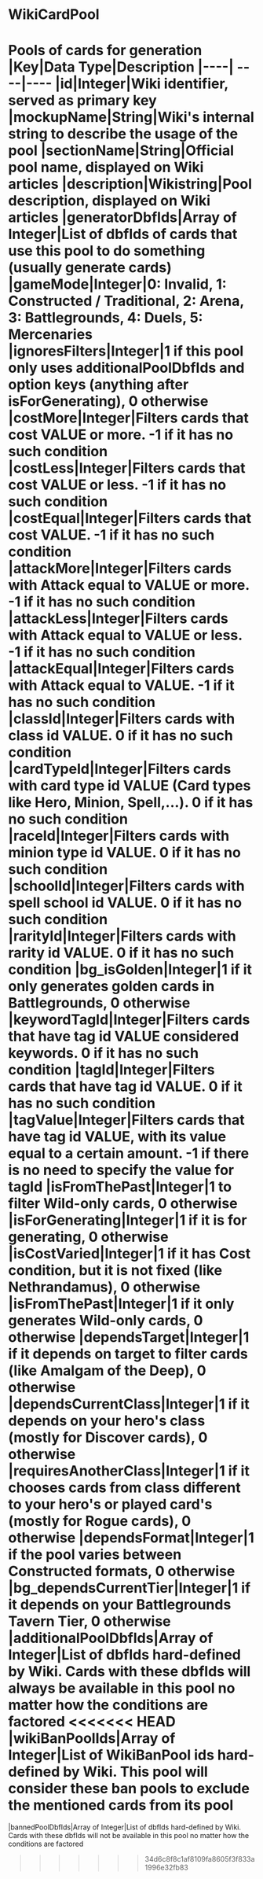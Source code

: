 # WikiCardPool
Pools of cards for generation
|Key|Data Type|Description
|----| ----|----
|id|Integer|Wiki identifier, served as primary key
|mockupName|String|Wiki's internal string to describe the usage of the pool
|sectionName|String|Official pool name, displayed on Wiki articles
|description|Wikistring|Pool description, displayed on Wiki articles
|generatorDbfIds|Array of Integer|List of dbfIds of cards that use this pool to do something (usually generate cards)
|gameMode|Integer|0: Invalid, 1: Constructed / Traditional, 2: Arena, 3: Battlegrounds, 4: Duels, 5: Mercenaries
|ignoresFilters|Integer|1 if this pool only uses additionalPoolDbfIds and option keys (anything after isForGenerating), 0 otherwise
|costMore|Integer|Filters cards that cost VALUE or more. -1 if it has no such condition
|costLess|Integer|Filters cards that cost VALUE or less. -1 if it has no such condition
|costEqual|Integer|Filters cards that cost VALUE. -1 if it has no such condition
|attackMore|Integer|Filters cards with Attack equal to VALUE or more. -1 if it has no such condition
|attackLess|Integer|Filters cards with Attack equal to VALUE or less. -1 if it has no such condition
|attackEqual|Integer|Filters cards with Attack equal to VALUE. -1 if it has no such condition
|classId|Integer|Filters cards with class id VALUE. 0 if it has no such condition
|cardTypeId|Integer|Filters cards with card type id VALUE (Card types like Hero, Minion, Spell,...). 0 if it has no such condition
|raceId|Integer|Filters cards with minion type id VALUE. 0 if it has no such condition
|schoolId|Integer|Filters cards with spell school id VALUE. 0 if it has no such condition
|rarityId|Integer|Filters cards with rarity id VALUE. 0 if it has no such condition
|bg_isGolden|Integer|1 if it only generates golden cards in Battlegrounds, 0 otherwise
|keywordTagId|Integer|Filters cards that have tag id VALUE considered keywords. 0 if it has no such condition
|tagId|Integer|Filters cards that have tag id VALUE. 0 if it has no such condition
|tagValue|Integer|Filters cards that have tag id VALUE, with its value equal to a certain amount. -1 if there is no need to specify the value for tagId
|isFromThePast|Integer|1 to filter Wild-only cards, 0 otherwise
|isForGenerating|Integer|1 if it is for generating, 0 otherwise
|isCostVaried|Integer|1 if it has Cost condition, but it is not fixed (like Nethrandamus), 0 otherwise
|isFromThePast|Integer|1 if it only generates Wild-only cards, 0 otherwise
|dependsTarget|Integer|1 if it depends on target to filter cards (like Amalgam of the Deep), 0 otherwise
|dependsCurrentClass|Integer|1 if it depends on your hero's class (mostly for Discover cards), 0 otherwise
|requiresAnotherClass|Integer|1 if it chooses cards from class different to your hero's or played card's (mostly for Rogue cards), 0 otherwise
|dependsFormat|Integer|1 if the pool varies between Constructed formats, 0 otherwise
|bg_dependsCurrentTier|Integer|1 if it depends on your Battlegrounds Tavern Tier, 0 otherwise
|additionalPoolDbfIds|Array of Integer|List of dbfIds hard-defined by Wiki. Cards with these dbfIds will always be available in this pool no matter how the conditions are factored
<<<<<<< HEAD
|wikiBanPoolIds|Array of Integer|List of WikiBanPool ids hard-defined by Wiki. This pool will consider these ban pools to exclude the mentioned cards from its pool
=======
|bannedPoolDbfIds|Array of Integer|List of dbfIds hard-defined by Wiki. Cards with these dbfIds will not be available in this pool no matter how the conditions are factored
>>>>>>> 34d6c8f8c1af8109fa8605f3f833a1996e32fb83
